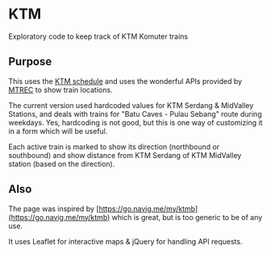 # KTM
Exploratory code to keep track of KTM Komuter trains

## Purpose
This uses the [KTM schedule](https://www.ktmb.com.my/TrainTime.html) and uses the wonderful APIs provided by [MTREC](https://www.mtrec.name.my/api.html) to show train locations.

The current version used hardcoded values for KTM Serdang & MidValley Stations, and deals with trains for "Batu Caves - Pulau Sebang" route during weekdays.
Yes, hardcoding is not good, but this is one way of customizing it in a form which will be useful.

Each active train is marked to show its direction (northbound or southbound) and show distance from KTM Serdang of KTM MidValley station (based on the direction).


## Also
The page was inspired by [https://go.navig.me/my/ktmb](https://go.navig.me/my/ktmb) which is great, but is too generic to be of any use.

It uses Leaflet for interactive maps & jQuery for handling API requests.
